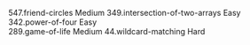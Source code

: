 547.friend-circles                                               Medium
349.intersection-of-two-arrays                                   Easy  
342.power-of-four                                                Easy  
289.game-of-life                                                 Medium
 44.wildcard-matching                                            Hard  
